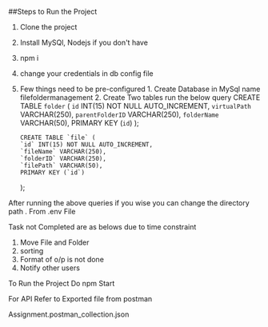 ##Steps to Run the Project

1.  Clone the project
2.  Install MySQl, Nodejs if you don't have
3.  npm i
4.  change your credentials in db config file
5.  Few things need to be pre-configured 1. Create Database in MySql name filefoldermanagement 2. Create Two tables run the below query
    CREATE TABLE `folder` (
    `id` INT(15) NOT NULL AUTO_INCREMENT,
    `virtualPath` VARCHAR(250),
    `parentFolderID` VARCHAR(250),
    `folderName` VARCHAR(50),
    PRIMARY KEY (`id`)
    );

        CREATE TABLE `file` (
        `id` INT(15) NOT NULL AUTO_INCREMENT,
        `fileName` VARCHAR(250),
        `folderID` VARCHAR(250),
        `filePath` VARCHAR(50),
        PRIMARY KEY (`id`)

    );

After running the above queries
if you wise you can change the directory path . From .env File

Task not Completed are as belows due to time constraint

1. Move File and Folder
2. sorting
3. Format of o/p is not done
4. Notify other users

To Run the Project
Do npm Start

For API Refer to Exported file from postman

Assignment.postman_collection.json
